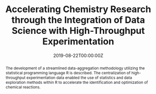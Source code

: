 ---
title: 'Accelerating Chemistry Research through the Integration of Data Science with High-Throughput Experimentation'
authors:
- Jason Stevens
date: '2019-08-22T00:00:00Z'

# Schedule page publish date (NOT proceeding's date).
publishDate: '20001-01-01T00:00:00Z'

# proceeding type.
# Legend: 0 = Uncategorized; 1 = Talk, 2 = Keynote, 3 = Workshop
# To add more update publications_types.toml and en.yaml
publication_types: ['1']
publication_type_description: Talk

# proceeding name and optional abbreviated proceeding name.
publication: Presented at 2019 Conference
publication_short: Presented at 2019 Conference

abstract: The development of a streamlined data-aggregation methodology utilizing the statistical programming language R is described. The centralization of high-throughput experimentation data enabled the use of statistics and data exploration methods within R to accelerate the identification and optimization of chemical reactions.

tags:
- Rstudio
featured: false

links:
url_slides: ''
url_video: ''

---